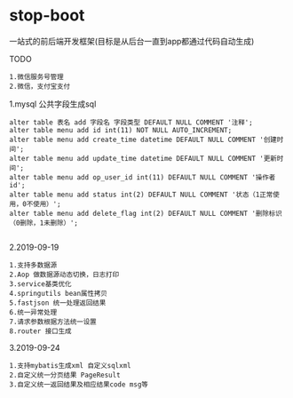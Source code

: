 # stop-boot
一站式的前后端开发框架(目标是从后台一直到app都通过代码自动生成)

TODO
    
    1.微信服务号管理
    2.微信，支付宝支付
    


1.mysql 公共字段生成sql 

```
alter table 表名 add 字段名 字段类型 DEFAULT NULL COMMENT '注释';
alter table menu add id int(11) NOT NULL AUTO_INCREMENT;
alter table menu add create_time datetime DEFAULT NULL COMMENT '创建时间';
alter table menu add update_time datetime DEFAULT NULL COMMENT '更新时间';
alter table menu add op_user_id int(11) DEFAULT NULL COMMENT '操作者id';
alter table menu add status int(2) DEFAULT NULL COMMENT '状态（1正常使用，0不使用）';
alter table menu add delete_flag int(2) DEFAULT NULL COMMENT '删除标识（0删除，1未删除）';
      
```


2.2019-09-19 

    1.支持多数据源
    2.Aop 做数据源动态切换，日志打印
    3.service基类优化
    4.springutils bean属性拷贝
    5.fastjson 统一处理返回结果
    6.统一异常处理
    7.请求参数根据方法统一设置
    8.router 接口生成

3.2019-09-24

    1.支持mybatis生成xml 自定义sqlxml
    2.自定义统一分页结果 PageResult 
    3.自定义统一返回结果及相应结果code msg等
